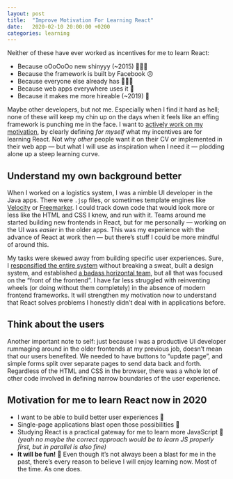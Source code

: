 ```yaml
---
layout: post
title:  "Improve Motivation For Learning React"
date:   2020-02-10 20:00:00 +0200
categories: learning
---
```


Neither of these have ever worked as incentives for me to learn React:

* Because oOoOoOo new shinyyy (~2015) 🙅🏻‍♀️
* Because the framework is built by Facebook 😣
* Because everyone else already has 🤷🏻‍♀️
* Because web apps everywhere uses it 🤨
* Because it makes me more hireable (~2019) 🤬

Maybe other developers, but not me. Especially when I find it hard as hell; none of these will keep my chin up on the days when it feels like an effing framework is punching me in the face. I want to [actively work on my motivation]({{site.baseurl}}/2020/01/about-learning/), by clearly defining _for myself_ what my incentives are for learning React. Not why _other_ people want it on their CV or implemented in their web app — but what I will use as inspiration when I need it — plodding alone up a steep learning curve.

## Understand my own background better

When I worked on a logistics system, I was a nimble UI developer in the Java apps. There were `.jsp` files, or sometimes template engines like [Velocity](https://velocity.apache.org/) or [Freemarker](https://freemarker.apache.org/). I could track down code that would look more or less like the HTML and CSS I knew, and run with it. Teams around me started building new frontends in React, but for me personally — working on the UI was _easier_ in the older apps. This was my experience with the advance of React at work then — but there’s stuff I could be more mindful of around this.

My tasks were skewed away from building specific user experiences. Sure, I [responsified the entire system]({{site.baseurl}}/2019/10/responsive/) without breaking a sweat, built a design system, and established [a badass horizontal team]({{site.baseurl}}/2019/08/horizontal-teams/), but all that was focused on the “front of the frontend”. I have far less struggled with reinventing wheels (or doing without them completely) in the absence of modern frontend frameworks. It will strengthen my motivation now to understand that React solves problems I honestly didn’t deal with in applications before.

## Think about the users

Another important note to self: just because I was a productive UI developer rummaging around in the older frontends at my previous job, doesn’t mean that our users benefited. We needed to have buttons to “update page”, and simple forms split over separate pages to send data back and forth. Regardless of the HTML and CSS in the browser, there was a whole lot of other code involved in defining narrow boundaries of the user experience.


## Motivation for me to learn React now in 2020

* I want to be able to build better user experiences 🥰
* Single-page applications blast open those possibilities 🚀
* Studying React is a practical gateway for me to learn more JavaScript 💛 _(yeah no maybe the correct approach would be to learn JS properly first, but in parallel is also fine)_
* **It will be fun!** 🥳 Even though it’s not always been a blast for me in the past, there’s every reason to believe I will enjoy learning now. Most of the time. As one does.
